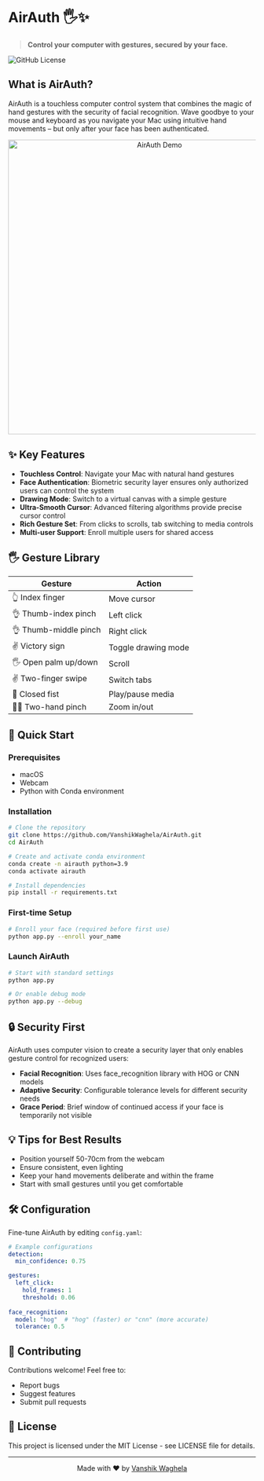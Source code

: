 # AirAuth 🖐️✨

> **Control your computer with gestures, secured by your face.**

![GitHub License](https://img.shields.io/github/license/VanshikWaghela/AirAuth)

## What is AirAuth?

AirAuth is a touchless computer control system that combines the magic of hand gestures with the security of facial recognition. Wave goodbye to your mouse and keyboard as you navigate your Mac using intuitive hand movements – but only after your face has been authenticated.

<p align="center">
  <img src="https://github.com/VanshikWaghela/AirAuth/assets/yourAssetID/airauth_demo.gif" alt="AirAuth Demo" width="600">
</p>

## ✨ Key Features

- **Touchless Control**: Navigate your Mac with natural hand gestures
- **Face Authentication**: Biometric security layer ensures only authorized users can control the system
- **Drawing Mode**: Switch to a virtual canvas with a simple gesture
- **Ultra-Smooth Cursor**: Advanced filtering algorithms provide precise cursor control
- **Rich Gesture Set**: From clicks to scrolls, tab switching to media controls
- **Multi-user Support**: Enroll multiple users for shared access

## 🖐️ Gesture Library

| Gesture | Action |
|---------|--------|
| 👆 Index finger | Move cursor |
| 👌 Thumb-index pinch | Left click |
| 👌 Thumb-middle pinch | Right click |
| ✌️ Victory sign | Toggle drawing mode |
| 🖐️ Open palm up/down | Scroll |
| ✌️ Two-finger swipe | Switch tabs |
| 👊 Closed fist | Play/pause media |
| 🤏🤏 Two-hand pinch | Zoom in/out |

## 🚀 Quick Start

### Prerequisites
- macOS
- Webcam
- Python with Conda environment

### Installation

```bash
# Clone the repository
git clone https://github.com/VanshikWaghela/AirAuth.git
cd AirAuth

# Create and activate conda environment
conda create -n airauth python=3.9
conda activate airauth

# Install dependencies
pip install -r requirements.txt
```

### First-time Setup

```bash
# Enroll your face (required before first use)
python app.py --enroll your_name
```

### Launch AirAuth

```bash
# Start with standard settings
python app.py

# Or enable debug mode
python app.py --debug
```

## 🔒 Security First

AirAuth uses computer vision to create a security layer that only enables gesture control for recognized users:

- **Facial Recognition**: Uses face_recognition library with HOG or CNN models
- **Adaptive Security**: Configurable tolerance levels for different security needs
- **Grace Period**: Brief window of continued access if your face is temporarily not visible

## 💡 Tips for Best Results

- Position yourself 50-70cm from the webcam
- Ensure consistent, even lighting
- Keep your hand movements deliberate and within the frame
- Start with small gestures until you get comfortable

## 🛠️ Configuration

Fine-tune AirAuth by editing `config.yaml`:

```yaml
# Example configurations
detection:
  min_confidence: 0.75

gestures:
  left_click:
    hold_frames: 1
    threshold: 0.06
    
face_recognition:
  model: "hog"  # "hog" (faster) or "cnn" (more accurate)
  tolerance: 0.5
```

## 🤝 Contributing

Contributions welcome! Feel free to:
- Report bugs
- Suggest features
- Submit pull requests

## 📝 License

This project is licensed under the MIT License - see LICENSE file for details.

---

<p align="center">Made with ❤️ by <a href="https://github.com/VanshikWaghela">Vanshik Waghela</a></p>


